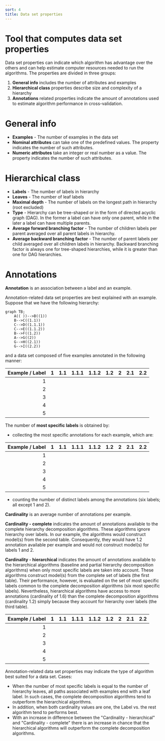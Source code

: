 ```yaml
---
sort: 4
title: Data set properties
---
```


# Tool that computes data set properties

Data set properties can indicate which algorithm has advantage over the others and can help estimate computer resources needed to run the algorithms. The properties are divided in three groups:

1. **General info** includes the number of attributes and examples
2. **Hierarchical class** properties describe size and complexity of a hierarchy
3. **Annotations** related properties indicate the amount of annotations used to estimate algorithm performance in cross-validation.

# General info

- **Examples** - The number of examples in the data set
- **Nominal attributes** can take one of the predefined values. The property indicates the number of such attributes.
- **Numeric attributes** take an integer or real number as a value. The property indicates the number of such attributes.


# Hierarchical class

- **Labels** - The number of labels in hierarchy
- **Leaves** - The number of leaf labels
- **Maximal depth** - The number of labels on the longest path in hierarchy (root excluded)
- **Type** - Hierarchy can be tree-shaped or in the form of directed acyclic graph (DAG). In the former a label can have only one parent, while in the later a label can have multiple parents.
- **Average forward branching factor** - The number of children labels per parent averaged over all parent labels in hierarchy.
- **Average backward branching factor** - The number of parent labels per child averaged over all children labels in hierarchy. Backward branching factor is always one for tree-shaped hierarchies, while it is greater than one for DAG hierarchies.


# Annotations


**Annotation** is an association between a label and an example.

Annotation-related data set properties are best explained with an example. Suppose that we have the following hierarchy:

```mermaid
graph TB;
    A(( ))-->B((1))
    B-->C((1.1))
    C-->D((1.1.1))
    C-->E((1.1.2))
    B-->F((1.2))
    A-->G((2))
    G-->H((2.1))
    G-->I((2.2))    
```

and a data set composed of five examples annotated in the following manner:

| Example / Label |  1  | 1.1 | 1.1.1 | 1.1.2 | 1.2 |  2  | 2.1 | 2.2 |
| --------------: | :-: | :-: | :---: | :---: | :-: | :-: | :-: | :-: |
| 1               |||||| <i class="fa fa-check"></i> || <i class="fa fa-check"></i> |
| 2               | <i class="fa fa-check"></i> | <i class="fa fa-check"></i> |||||||
| 3               | <i class="fa fa-check"></i> | <i class="fa fa-check"></i> || <i class="fa fa-check"></i> |||||
| 4               | <i class="fa fa-check"></i> | <i class="fa fa-check"></i> | <i class="fa fa-check"></i> || <i class="fa fa-check"></i> ||||
| 5               |||||| <i class="fa fa-check"></i> | <i class="fa fa-check"></i> ||

The number of **most specific labels** is obtained by:
- collecting the most specific annotations for each example, which are:

| Example / Label |  1  | 1.1 | 1.1.1 | 1.1.2 | 1.2 |  2  | 2.1 | 2.2 |
| --------------: | :-: | :-: | :---: | :---: | :-: | :-: | :-: | :-: |
| 1               |||||||| <i class="fa fa-check"></i> |
| 2               || <i class="fa fa-check"></i> |||||||
| 3               |||| <i class="fa fa-check"></i> |||||
| 4               ||| <i class="fa fa-check"></i> || <i class="fa fa-check"></i> ||||
| 5               ||||||| <i class="fa fa-check"></i> ||

- counting the number of distinct labels among the annotations (six labels; all except 1 and 2).

**Cardinality** is an average number of annotations per example.

**Cardinality - complete** indicates the amount of annotations available to the complete hierarchy decomposition algorithms. These algorithms ignore hierarchy over labels. In our example, the algorithms would construct model(s) from the second table. Consequently, they would have 1.2 annotation available per example and would not construct model(s) for labels 1 and 2.

**Cardinality - hierarchical** indicates the amount of annotations available to the hierarchical algorithms (baseline and partial hierarchy decomposition algorithms) when only most specific labels are taken into account. These algorithms construct model(s) from the complete set of labels (the first table). Their performance, however, is evaluated on the set of most specific labels common to the complete decomposition algorithms (six most specific labels). Nevertheless, hierarchical algorithms have access to more annotations (cardinality of 1.6) than the complete decomposition algorithms (cardinality 1.2) simply because they account for hierarchy over labels (the third table).

| Example / Label |  1  | 1.1 | 1.1.1 | 1.1.2 | 1.2 |  2  | 2.1 | 2.2 |
| --------------: | :-: | :-: | :---: | :---: | :-: | :-: | :-: | :-: |
| 1               |||||||| <i class="fa fa-check"></i> |
| 2               || <i class="fa fa-check"></i> |||||||
| 3               || <i class="fa fa-check"></i> || <i class="fa fa-check"></i> |||||
| 4               || <i class="fa fa-check"></i> | <i class="fa fa-check"></i> || <i class="fa fa-check"></i> ||||
| 5               ||||||| <i class="fa fa-check"></i> ||


Annotation-related data set properties may indicate the type of algorithm best suited for a data set. Cases:

- When the number of most specific labels is equal to the number of hierarchy leaves, all paths associated with examples end with a leaf label. In such cases, the complete decomposition algorithms tend to outperform the hierarchical algorithms.
- In addition, when both cardinality values are one, the Label vs. the rest algorithm tend to performs best.
- With an increase in difference between the "Cardinality - hierarchical" and "Cardinality - complete" there is an increase in chance that the hierarchical algorithms will outperform the complete decomposition algorithms.

